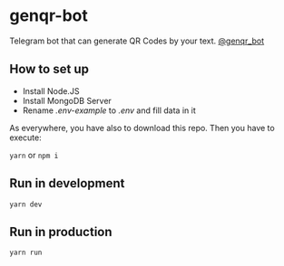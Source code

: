 # genqr-bot

Telegram bot that can generate QR Codes by your text.
[@genqr_bot](https://t.me/genqr_bot)

## How to set up

- Install Node.JS
- Install MongoDB Server
- Rename _.env-example_ to _.env_ and fill data in it

As everywhere, you have also to download this repo. Then you have to execute:

`yarn` or `npm i`

## Run in development

`yarn dev`

## Run in production

`yarn run`
